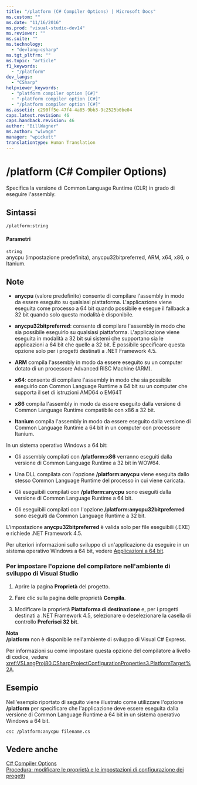 ```yaml
---
title: "/platform (C# Compiler Options) | Microsoft Docs"
ms.custom: ""
ms.date: "11/16/2016"
ms.prod: "visual-studio-dev14"
ms.reviewer: ""
ms.suite: ""
ms.technology: 
  - "devlang-csharp"
ms.tgt_pltfrm: ""
ms.topic: "article"
f1_keywords: 
  - "/platform"
dev_langs: 
  - "CSharp"
helpviewer_keywords: 
  - "platform compiler option [C#]"
  - "-platform compiler option [C#]"
  - "/platform compiler option [C#]"
ms.assetid: c290ff5e-47f4-4a85-9bb3-9c2525b0be04
caps.latest.revision: 46
caps.handback.revision: 46
author: "BillWagner"
ms.author: "wiwagn"
manager: "wpickett"
translationtype: Human Translation
---
```

# /platform (C# Compiler Options)
Specifica la versione di Common Language Runtime \(CLR\) in grado di eseguire l'assembly.  
  
## Sintassi  
  
```  
/platform:string  
```  
  
#### Parametri  
 `string`  
 anycpu \(impostazione predefinita\), anycpu32bitpreferred, ARM, x64, x86, o Itanium.  
  
## Note  
  
-   **anycpu** \(valore predefinito\) consente di compilare l'assembly in modo da essere eseguito su qualsiasi piattaforma.  L'applicazione viene eseguita come processo a 64 bit quando possibile e esegue il fallback a 32 bit quando solo questa modalità è disponibile.  
  
-   **anycpu32bitpreferred**: consente di compilare l'assembly in modo che sia possibile eseguirlo su qualsiasi piattaforma.  L'applicazione viene eseguita in modalità a 32 bit sui sistemi che supportano sia le applicazioni a 64 bit che quelle a 32 bit.  È possibile specificare questa opzione solo per i progetti destinati a .NET Framework 4.5.  
  
-   **ARM** compila l'assembly in modo da essere eseguito su un computer dotato di un processore Advanced RISC Machine \(ARM\).  
  
-   **x64**: consente di compilare l'assembly in modo che sia possibile eseguirlo con Common Language Runtime a 64 bit su un computer che supporta il set di istruzioni AMD64 o EM64T  
  
-   **x86** compila l'assembly in modo da essere eseguito dalla versione di Common Language Runtime compatibile con x86 a 32 bit.  
  
-   **Itanium** compila l'assembly in modo da essere eseguito dalla versione di Common Language Runtime a 64 bit in un computer con processore Itanium.  
  
 In un sistema operativo Windows a 64 bit:  
  
-   Gli assembly compilati con **\/platform:x86** verranno eseguiti dalla versione di Common Language Runtime a 32 bit in WOW64.  
  
-   Una DLL compilata con l'opzione **\/platform:anycpu** viene eseguita dallo stesso Common Language Runtime del processo in cui viene caricata.  
  
-   Gli eseguibili compilati con **\/platform:anycpu** sono eseguiti dalla versione di Common Language Runtime a 64 bit.  
  
-   Gli eseguibili compilati con l'opzione **\/platform:anycpu32bitpreferred** sono eseguiti da Common Language Runtime a 32 bit.  
  
 L'impostazione **anycpu32bitpreferred** è valida solo per file eseguibili \(.EXE\) e richiede .NET Framework 4.5.  
  
 Per ulteriori informazioni sullo sviluppo di un'applicazione da eseguire in un sistema operativo Windows a 64 bit, vedere [Applicazioni a 64 bit](../Topic/64-bit%20Applications.md).  
  
### Per impostare l'opzione del compilatore nell'ambiente di sviluppo di Visual Studio  
  
1.  Aprire la pagina **Proprietà** del progetto.  
  
2.  Fare clic sulla pagina delle proprietà **Compila**.  
  
3.  Modificare la proprietà **Piattaforma di destinazione** e, per i progetti destinati a .NET Framework 4.5, selezionare o deselezionare la casella di controllo **Preferisci 32 bit**.  
  
 **Nota**  
 **\/platform** non è disponibile nell'ambiente di sviluppo di Visual C\# Express.  
  
 Per informazioni su come impostare questa opzione del compilatore a livello di codice, vedere <xref:VSLangProj80.CSharpProjectConfigurationProperties3.PlatformTarget%2A>.  
  
## Esempio  
 Nell'esempio riportato di seguito viene illustrato come utilizzare l'opzione **\/platform** per specificare che l'applicazione deve essere eseguita dalla versione di Common Language Runtime a 64 bit in un sistema operativo Windows a 64 bit.  
  
```  
csc /platform:anycpu filename.cs  
```  
  
## Vedere anche  
 [C\# Compiler Options](../../../csharp/language-reference/compiler-options/index.md)   
 [Procedura: modificare le proprietà e le impostazioni di configurazione dei progetti](http://msdn.microsoft.com/it-it/e7184bc5-2f2b-4b4f-aa9a-3ecfcbc48b67)